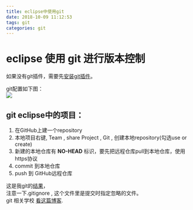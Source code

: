 ```yaml
---
title: eclipse中使用git
date: 2018-10-09 11:12:53
tags: git
categories: git
---
```

# eclipse 使用 git 进行版本控制
如果没有git插件，需要先[安装git插件](https://www.eclipse.org/egit/download/)。    

git配置如下图：  
![](https://mitre.oss-cn-hangzhou.aliyuncs.com/blog-2018-09/eclipse-git1.png)  

## git eclipse中的项目：  

1. 在GitHub上建一个repository  
2. 本地项目右键, Team , share Project , Git , 创建本地repository(勾选use or create)  
3. 新建的本地仓库有 **NO-HEAD** 标识，要先把远程仓库pull到本地仓库，使用 https协议  
4. commit 到本地仓库  
5. push 到 GitHub远程仓库  

这是我git的[结果](https://github.com/mitrecx/youranAccount)，  
注意一下.gitignore , 这个文件里是提交时指定忽略的文件。  
git 相关学校 [看这篇博客](https://mitrecx.github.io/2017/11/26/git%E7%AE%80%E5%8D%95%E6%95%99%E7%A8%8B/).  
